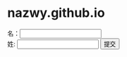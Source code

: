 # nazwy.github.io
<form action="2.html" method="post">	
		名：<input id="q" type="text"/></br>
		姓: <input id="p" type="text"/>
		<input type="submit" value="提交"/>
	</form>
